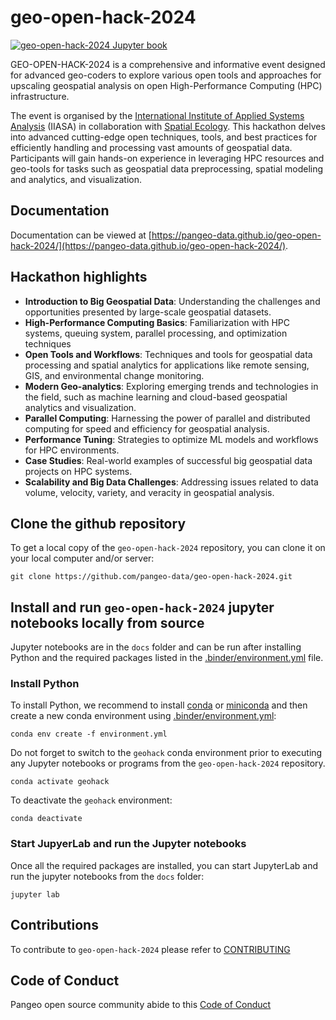 # geo-open-hack-2024

[![geo-open-hack-2024 Jupyter book](https://github.com/pangeo-data/geo-open-hack-2024/actions/workflows/jupyter-book.yml/badge.svg)](https://github.com/pangeo-data/geo-open-hack-2024/actions/workflows/jupyter-book.yml)

GEO-OPEN-HACK-2024 is a comprehensive and informative event designed for advanced geo-coders to explore various open tools and approaches for upscaling geospatial analysis on open High-Performance Computing (HPC) infrastructure.

The event is organised by the [International Institute of Applied Systems Analysis](https://iiasa.ac.at/) (IIASA) in collaboration with [Spatial Ecology](https://spatial-ecology.net/). This hackathon delves into advanced cutting-edge open techniques, tools, and best practices for efficiently handling and processing vast amounts of geospatial data. Participants will gain hands-on experience in leveraging HPC resources and geo-tools for tasks such as geospatial data preprocessing, spatial modeling and analytics, and visualization.

## Documentation

Documentation can be viewed at [https://pangeo-data.github.io/geo-open-hack-2024/](https://pangeo-data.github.io/geo-open-hack-2024/).


## Hackathon highlights

- **Introduction to Big Geospatial Data**: Understanding the challenges and opportunities presented by large-scale geospatial datasets.
- **High-Performance Computing Basics**: Familiarization with HPC systems, queuing system, parallel processing, and optimization techniques
- **Open Tools and Workflows**: Techniques and tools for geospatial data processing and spatial analytics for applications like remote sensing, GIS, and environmental change monitoring. 
- **Modern Geo-analytics**: Exploring emerging trends and technologies in the field, such as machine learning and cloud-based geospatial analytics and visualization.
- **Parallel Computing**: Harnessing the power of parallel and distributed computing for speed and efficiency for geospatial analysis.
- **Performance Tuning**: Strategies to optimize ML models and workflows for HPC environments.
- **Case Studies**: Real-world examples of successful big geospatial data projects on HPC systems.
- **Scalability and Big Data Challenges**: Addressing issues related to data volume, velocity, variety, and veracity in geospatial analysis.


## Clone the github repository

To get a local copy of the `geo-open-hack-2024` repository, you can clone it on your local computer and/or server:

```
git clone https://github.com/pangeo-data/geo-open-hack-2024.git
```

## Install and run `geo-open-hack-2024` jupyter notebooks locally from source

Jupyter notebooks are in the `docs` folder and can be run after installing Python and the required packages listed in the [.binder/environment.yml](https://raw.githubusercontent.com/pangeo-data/geo-open-hack-2024/main/.binder/environment.yml) file.

### Install Python

To install Python, we recommend to install [conda](https://conda.io/projects/conda/en/latest/index.html) or [miniconda](https://docs.anaconda.com/free/miniconda/) and then create a new conda environment using [.binder/environment.yml](https://raw.githubusercontent.com/pangeo-data/geo-open-hack-2024/main/.binder/environment.yml):

```
conda env create -f environment.yml
```

Do not forget to switch to the `geohack` conda environment prior to executing any Jupyter notebooks or programs from the `geo-open-hack-2024` repository.

```
conda activate geohack
```

To deactivate the `geohack` environment:

```
conda deactivate
```

### Start JupyerLab and run the Jupyter notebooks

Once all the required packages are installed, you can start JupyterLab and run the jupyter notebooks from the `docs` folder:

```
jupyter lab
```
## Contributions

To contribute to `geo-open-hack-2024` please refer to [CONTRIBUTING](docs/CONTRIBUTING.md)

## Code of Conduct

Pangeo open source community abide to this [Code of Conduct](https://github.com/pangeo-data/geo-open-hack-2024/tree/main?tab=coc-ov-file#readme)
